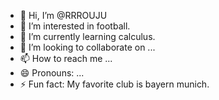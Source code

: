 - 👋 Hi, I’m @RRROUJU
- 👀 I’m interested in football.
- 🌱 I’m currently learning calculus.
- 💞️ I’m looking to collaborate on ...
- 📫 How to reach me ...
- 😄 Pronouns: ...
- ⚡ Fun fact: My favorite club is bayern munich.

<!---
RRROUJU/RRROUJU is a ✨ special ✨ repository because its `README.md` (this file) appears on your GitHub profile.
You can click the Preview link to take a look at your changes.
--->
